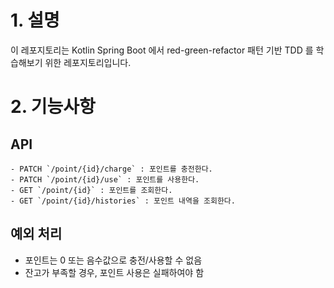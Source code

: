 # 1. 설명

이 레포지토리는 Kotlin Spring Boot 에서 red-green-refactor 패턴 기반 TDD 를 학습해보기 위한 레포지토리입니다.

# 2. 기능사항

## API

```
- PATCH `/point/{id}/charge` : 포인트를 충전한다.
- PATCH `/point/{id}/use` : 포인트를 사용한다.
- GET `/point/{id}` : 포인트를 조회한다.
- GET `/point/{id}/histories` : 포인트 내역을 조회한다.
```

## 예외 처리

- 포인트는 0 또는 음수값으로 충전/사용할 수 없음
- 잔고가 부족할 경우, 포인트 사용은 실패하여야 함
